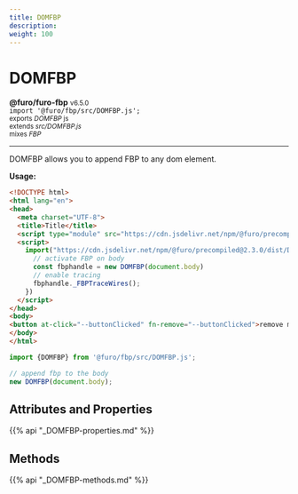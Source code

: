```yaml
---
title: DOMFBP
description: 
weight: 100
---
```


# DOMFBP

**@furo/furo-fbp** <small>v6.5.0</small>
<br>`import '@furo/fbp/src/DOMFBP.js';`<small>
<br>exports *DOMFBP* js
<br>extends *src/DOMFBP.js*
<br> mixes *FBP*</small>


****

DOMFBP allows you to append FBP to any dom element.

**Usage:**

```html
<!DOCTYPE html>
<html lang="en">
<head>
  <meta charset="UTF-8">
  <title>Title</title>
  <script type="module" src="https://cdn.jsdelivr.net/npm/@furo/precompiled@2.3.0/dist/furo-fbp.js"></script>
  <script>
    import("https://cdn.jsdelivr.net/npm/@furo/precompiled@2.3.0/dist/DOMFBP.js").then(() => {
      // activate FBP on body
      const fbphandle = new DOMFBP(document.body)
      // enable tracing
      fbphandle._FBPTraceWires();
    })
  </script>
</head>
<body>
<button at-click="--buttonClicked" fn-remove="--buttonClicked">remove me</button>
</body>
</html>
```

```js
import {DOMFBP} from '@furo/fbp/src/DOMFBP.js';

// append fbp to the body
new DOMFBP(document.body);


```

## Attributes and Properties
{{% api "_DOMFBP-properties.md" %}}






















## Methods
{{% api "_DOMFBP-methods.md" %}}


















